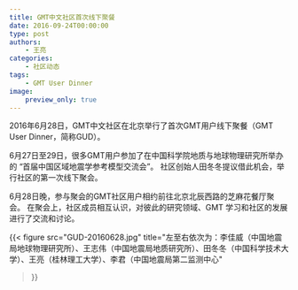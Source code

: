 ```yaml
---
title: GMT中文社区首次线下聚餐
date: 2016-09-24T00:00:00
type: post
authors:
    - 王亮
categories:
    - 社区动态
tags:
    - GMT User Dinner
image:
    preview_only: true
---
```


2016年6月28日，GMT中文社区在北京举行了首次GMT用户线下聚餐（GMT User Dinner，简称GUD）。

<!--more-->

6月27日至29日，很多GMT用户参加了在中国科学院地质与地球物理研究所举办的
“首届中国区域地震学参考模型交流会”。
社区创始人田冬冬提议借此机会，举行社区的第一次线下聚会。

6月28日晚，参与聚会的GMT社区用户相约前往北京北辰西路的芝麻花餐厅聚会。
在聚会上，社区成员相互认识，对彼此的研究领域、GMT 学习和社区的发展进行了交流和讨论。

{{< figure
    src="GUD-20160628.jpg"
    title="左至右依次为：李佳威（中国地震局地球物理研究所）、王志伟（中国地震局地质研究所）、田冬冬（中国科学技术大学）、王亮（桂林理工大学）、李君（中国地震局第二监测中心"
>}}
